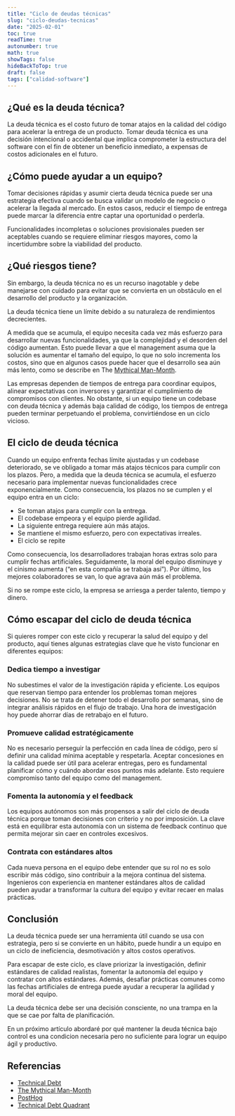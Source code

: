 ```yaml
---
title: "Ciclo de deudas técnicas"
slug: "ciclo-deudas-tecnicas"
date: "2025-02-01"
toc: true
readTime: true
autonumber: true
math: true
showTags: false
hideBackToTop: true
draft: false
tags: ["calidad-software"]
---
```


## ¿Qué es la deuda técnica?

La deuda técnica es el costo futuro de tomar atajos en la calidad del código para acelerar la entrega de un producto. Tomar deuda técnica es una decisión intencional o accidental que implica comprometer la estructura del software con el fin de obtener un beneficio inmediato, a expensas de costos adicionales en el futuro.

## ¿Cómo puede ayudar a un equipo?

Tomar decisiones rápidas y asumir cierta deuda técnica puede ser una estrategia efectiva cuando se busca validar un modelo de negocio o acelerar la llegada al mercado. En estos casos, reducir el tiempo de entrega puede marcar la diferencia entre captar una oportunidad o perderla.

Funcionalidades incompletas o soluciones provisionales pueden ser aceptables cuando se requiere eliminar riesgos mayores, como la incertidumbre sobre la viabilidad del producto.

## ¿Qué riesgos tiene?

Sin embargo, la deuda técnica no es un recurso inagotable y debe manejarse con cuidado para evitar que se convierta en un obstáculo en el desarrollo del producto y la organización.

La deuda técnica tiene un límite debido a su naturaleza de rendimientos decrecientes.

A medida que se acumula, el equipo necesita cada vez más esfuerzo para desarrollar nuevas funcionalidades, ya que la complejidad y el desorden del código aumentan. Esto puede llevar a que el management asuma que la solución es aumentar el tamaño del equipo, lo que no solo incrementa los costos, sino que en algunos casos puede hacer que el desarrollo sea aún más lento, como se describe en The [Mythical Man-Month](https://en.wikipedia.org/wiki/The_Mythical_Man-Month).

Las empresas dependen de tiempos de entrega para coordinar equipos, alinear expectativas con inversores y garantizar el cumplimiento de compromisos con clientes. No obstante, si un equipo tiene un codebase con deuda técnica y además baja calidad de código, los tiempos de entrega pueden terminar perpetuando el problema, convirtiéndose en un ciclo vicioso.

## El ciclo de deuda técnica

Cuando un equipo enfrenta fechas límite ajustadas y un codebase deteriorado, se ve obligado a tomar más atajos técnicos para cumplir con los plazos. Pero, a medida que la deuda técnica se acumula, el esfuerzo necesario para implementar nuevas funcionalidades crece exponencialmente. Como consecuencia, los plazos no se cumplen y el equipo entra en un ciclo:

- Se toman atajos para cumplir con la entrega.
- El codebase empeora y el equipo pierde agilidad.
- La siguiente entrega requiere aún más atajos.
- Se mantiene el mismo esfuerzo, pero con expectativas irreales.
- El ciclo se repite

Como consecuencia, los desarrolladores trabajan horas extras solo para cumplir fechas artificiales. Seguidamente, la moral del equipo disminuye y el cinismo aumenta (“en esta compañía se trabaja así”). Por último, los mejores colaboradores se van, lo que agrava aún más el problema.

Si no se rompe este ciclo, la empresa se arriesga a perder talento, tiempo y dinero.

## Cómo escapar del ciclo de deuda técnica

Si quieres romper con este ciclo y recuperar la salud del equipo y del producto, aquí tienes algunas estrategias clave que he visto funcionar en diferentes equipos:

### Dedica tiempo a investigar

No subestimes el valor de la investigación rápida y eficiente. Los equipos que reservan tiempo para entender los problemas toman mejores decisiones. No se trata de detener todo el desarrollo por semanas, sino de integrar análisis rápidos en el flujo de trabajo. Una hora de investigación hoy puede ahorrar días de retrabajo en el futuro.

### Promueve calidad estratégicamente

No es necesario perseguir la perfección en cada línea de código, pero sí definir una calidad mínima aceptable y respetarla. Aceptar concesiones en la calidad  puede ser útil para acelerar entregas, pero es fundamental planificar cómo y cuándo abordar esos puntos más adelante. Esto requiere compromiso tanto del equipo como del management.

### Fomenta la autonomía y el feedback

Los equipos autónomos son más propensos a salir del ciclo de deuda técnica porque toman decisiones con criterio y no por imposición. La clave está en equilibrar esta autonomía con un sistema de feedback continuo que permita mejorar sin caer en controles excesivos.

### Contrata con estándares altos

Cada nueva persona en el equipo debe entender que su rol no es solo escribir más código, sino contribuir a la mejora continua del sistema. Ingenieros con experiencia en mantener estándares altos de calidad pueden ayudar a transformar la cultura del equipo y evitar recaer en malas prácticas.

## Conclusión

La deuda técnica puede ser una herramienta útil cuando se usa con estrategia, pero si se convierte en un hábito, puede hundir a un equipo en un ciclo de ineficiencia, desmotivación y altos costos operativos.

Para escapar de este ciclo, es clave priorizar la investigación, definir estándares de calidad realistas, fomentar la autonomía del equipo y contratar con altos estándares. Además, desafiar prácticas comunes como las fechas artificiales de entrega puede ayudar a recuperar la agilidad y moral del equipo.

La deuda técnica debe ser una decisión consciente, no una trampa en la que se cae por falta de planificación.

En un próximo artículo abordaré por qué mantener la deuda técnica bajo control es una condicion necesaria pero no suficiente para lograr un equipo ágil y productivo.

## Referencias

- [Technical Debt](https://martinfowler.com/bliki/TechnicalDebt.html)
- [The Mythical Man-Month](https://en.wikipedia.org/wiki/The_Mythical_Man-Month)
- [PostHog](https://posthog.com/blog/posthog-engineering-culture)
- [Technical Debt Quadrant](https://martinfowler.com/bliki/TechnicalDebtQuadrant.html)
